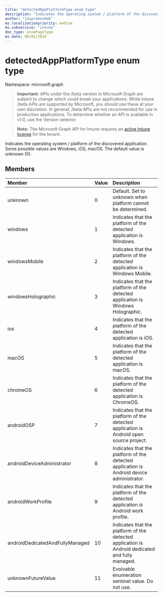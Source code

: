 ```yaml
---
title: "detectedAppPlatformType enum type"
description: "Indicates the operating system / platform of the discovered application.  Some possible values are Windows, iOS, macOS. The default value is unknown (0)."
author: "jaiprakashmb"
ms.localizationpriority: medium
ms.subservice: "intune"
doc_type: enumPageType
ms.date: 08/01/2024
---
```


# detectedAppPlatformType enum type

Namespace: microsoft.graph

> **Important:** APIs under the /beta version in Microsoft Graph are subject to change which could break your applications. While Intune /beta APIs are supported by Microsoft, you should use these at your own discretion. In general, /beta APIs are not recommended for use in production applications. To determine whether an API is available in v1.0, use the Version selector.

> **Note:** The Microsoft Graph API for Intune requires an [active Intune license](https://go.microsoft.com/fwlink/?linkid=839381) for the tenant.

Indicates the operating system / platform of the discovered application.  Some possible values are Windows, iOS, macOS. The default value is unknown (0).

## Members
|Member|Value|Description|
|:---|:---|:---|
|unknown|0|Default. Set to unknown when platform cannot be determined.|
|windows|1|Indicates that the platform of the detected application is Windows.|
|windowsMobile|2|Indicates that the platform of the detected application is Windows Mobile.|
|windowsHolographic|3|Indicates that the platform of the detected application is Windows Holographic.|
|ios|4|Indicates that the platform of the detected application is iOS.|
|macOS|5|Indicates that the platform of the detected application is macOS.|
|chromeOS|6|Indicates that the platform of the detected application is ChromeOS.|
|androidOSP|7|Indicates that the platform of the detected application is Android open source project.|
|androidDeviceAdministrator|8|Indicates that the platform of the detected application is Android device administrator.|
|androidWorkProfile|9|Indicates that the platform of the detected application is Android work profile.|
|androidDedicatedAndFullyManaged|10|Indicates that the platform of the detected application is Android dedicated and fully managed.|
|unknownFutureValue|11|Evolvable enumeration sentinel value. Do not use.|